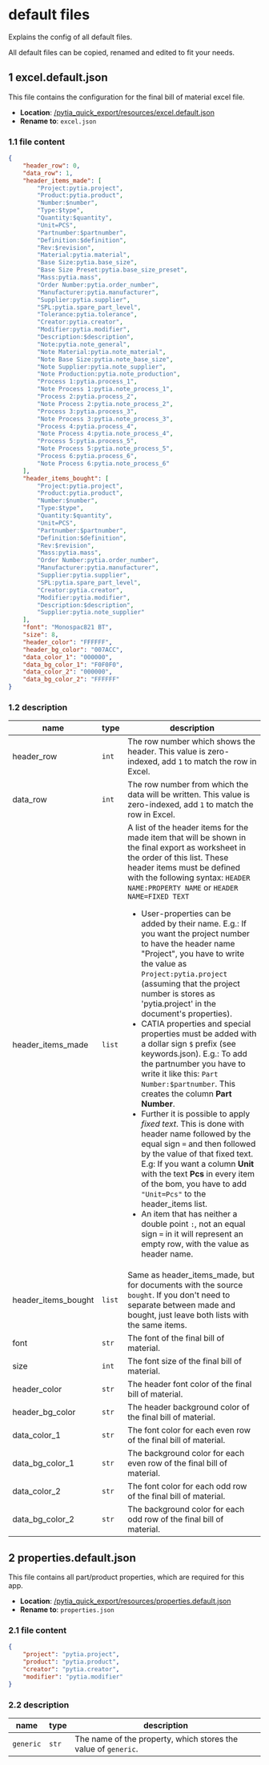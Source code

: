 # default files

Explains the config of all default files.

All default files can be copied, renamed and edited to fit your needs.

## 1 excel.default.json

This file contains the configuration for the final bill of material excel file.

- **Location**: [/pytia_quick_export/resources/excel.default.json](../pytia_quick_export/resources/excel.default.json)
- **Rename to**: `excel.json`

### 1.1 file content

```json
{
    "header_row": 0,
    "data_row": 1,
    "header_items_made": [
        "Project:pytia.project",
        "Product:pytia.product",
        "Number:$number",
        "Type:$type",
        "Quantity:$quantity",
        "Unit=PCS",
        "Partnumber:$partnumber",
        "Definition:$definition",
        "Rev:$revision",
        "Material:pytia.material",
        "Base Size:pytia.base_size",
        "Base Size Preset:pytia.base_size_preset",
        "Mass:pytia.mass",
        "Order Number:pytia.order_number",
        "Manufacturer:pytia.manufacturer",
        "Supplier:pytia.supplier",
        "SPL:pytia.spare_part_level",
        "Tolerance:pytia.tolerance",
        "Creator:pytia.creator",
        "Modifier:pytia.modifier",
        "Description:$description",
        "Note:pytia.note_general",
        "Note Material:pytia.note_material",
        "Note Base Size:pytia.note_base_size",
        "Note Supplier:pytia.note_supplier",
        "Note Production:pytia.note_production",
        "Process 1:pytia.process_1",
        "Note Process 1:pytia.note_process_1",
        "Process 2:pytia.process_2",
        "Note Process 2:pytia.note_process_2",
        "Process 3:pytia.process_3",
        "Note Process 3:pytia.note_process_3",
        "Process 4:pytia.process_4",
        "Note Process 4:pytia.note_process_4",
        "Process 5:pytia.process_5",
        "Note Process 5:pytia.note_process_5",
        "Process 6:pytia.process_6",
        "Note Process 6:pytia.note_process_6"
    ],
    "header_items_bought": [
        "Project:pytia.project",
        "Product:pytia.product",
        "Number:$number",
        "Type:$type",
        "Quantity:$quantity",
        "Unit=PCS",
        "Partnumber:$partnumber",
        "Definition:$definition",
        "Rev:$revision",
        "Mass:pytia.mass",
        "Order Number:pytia.order_number",
        "Manufacturer:pytia.manufacturer",
        "Supplier:pytia.supplier",
        "SPL:pytia.spare_part_level",
        "Creator:pytia.creator",
        "Modifier:pytia.modifier",
        "Description:$description",
        "Supplier:pytia.note_supplier"
    ],
    "font": "Monospac821 BT",
    "size": 8,
    "header_color": "FFFFFF",
    "header_bg_color": "007ACC",
    "data_color_1": "000000",
    "data_bg_color_1": "F0F0F0",
    "data_color_2": "000000",
    "data_bg_color_2": "FFFFFF"
}
```

### 1.2 description

name | type | description
--- | --- | ---
header_row | `int` | The row number which shows the header. This value is zero-indexed, add `1` to match the row in Excel.
data_row | `int` | The row number from which the data will be written. This value is zero-indexed, add `1` to match the row in Excel.
header_items_made | `list` | A list of the header items for the made item that will be shown in the final export as worksheet in the order of this list. These header items must be defined with the following syntax: `HEADER NAME:PROPERTY NAME` or `HEADER NAME=FIXED TEXT`<br><ul><li>User-properties can be added by their name. E.g.: If you want the project number to have the header name "Project", you have to write the value as `Project:pytia.project` (assuming that the project number is stores as 'pytia.project' in the document's properties).</li><li>CATIA properties and special properties must be added with a dollar sign `$` prefix (see keywords.json). E.g.: To add the partnumber you have to write it like this: `Part Number:$partnumber`. This creates the column **Part Number**.</li><li>Further it is possible to apply *fixed text*. This is done with header name followed by the equal sign `=` and then followed by the value of that fixed text. E.g: If you want a column **Unit** with the text **Pcs** in every item of the bom, you have to add `"Unit=Pcs"` to the header_items list.</li><li>An item that has neither a double point `:`, not an equal sign `=` in it will represent an empty row, with the value as header name.</li></ul>
header_items_bought | `list` | Same as header_items_made, but for documents with the source `bought`. If you don't need to separate between made and bought, just leave both lists with the same items.
font | `str` | The font of the final bill of material.
size | `int` | The font size of the final bill of material.
header_color | `str` | The header font color of the final bill of material.
header_bg_color | `str` | The header background color of the final bill of material.
data_color_1 | `str` | The font color for each even row of the final bill of material.
data_bg_color_1 | `str` | The background color for each even row of the final bill of material.
data_color_2 | `str` | The font color for each odd row of the final bill of material.
data_bg_color_2 | `str` | The background color for each odd row of the final bill of material.

## 2 properties.default.json

This file contains all part/product properties, which are required for this app.

- **Location**: [/pytia_quick_export/resources/properties.default.json](../pytia_quick_export/resources/properties.default.json)
- **Rename to**: `properties.json`

### 2.1 file content

```json
{
    "project": "pytia.project",
    "product": "pytia.product",
    "creator": "pytia.creator",
    "modifier": "pytia.modifier"
}
```

### 2.2 description

name | type | description
--- | --- | ---
`generic` | `str` | The name of the property, which stores the value of `generic`.
